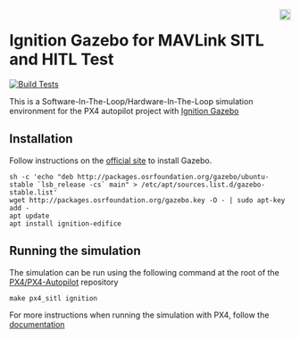 <img align="right" height="20" src="https://auterion.com/wp-content/uploads/2020/05/auterion_logo_default_sunrise.svg">

# Ignition Gazebo for MAVLink SITL and HITL Test

[![Build Tests](https://github.com/Auterion/sitl_ign_gazebo/actions/workflows/build_test.yml/badge.svg)](https://github.com/Auterion/sitl_ign_gazebo/actions/workflows/build_test.yml)

This is a Software-In-The-Loop/Hardware-In-The-Loop simulation environment for the PX4 autopilot project with [Ignition Gazebo](https://ignitionrobotics.org/home)

## Installation

Follow instructions on the [official site](http://gazebosim.org/tutorials?cat=install) to install Gazebo.

```
sh -c 'echo "deb http://packages.osrfoundation.org/gazebo/ubuntu-stable `lsb_release -cs` main" > /etc/apt/sources.list.d/gazebo-stable.list'
wget http://packages.osrfoundation.org/gazebo.key -O - | sudo apt-key add -
apt update
apt install ignition-edifice
```

## Running the simulation
The simulation can be run using the following command at the root of the [PX4/PX4-Autopilot](https://github.com/PX4/PX4-Autopilot) repository
```
make px4_sitl ignition
```

For more instructions when running the simulation with PX4, follow the [documentation](http://docs.px4.io/master/en/simulation/ignition_gazebo.html)
